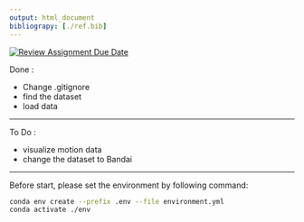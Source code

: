 ```yaml
---
output: html_document
bibliograpy: [./ref.bib]
---
```

[![Review Assignment Due Date](https://classroom.github.com/assets/deadline-readme-button-24ddc0f5d75046c5622901739e7c5dd533143b0c8e959d652212380cedb1ea36.svg)](https://classroom.github.com/a/pUXLlCrD)


Done :
- Change .gitignore
- find the dataset
- load data
----
To Do :
- visualize motion data
- change the dataset to Bandai
----

Before start, please set the environment by following command:
```bash
conda env create --prefix .env --file environment.yml
conda activate ./env
```